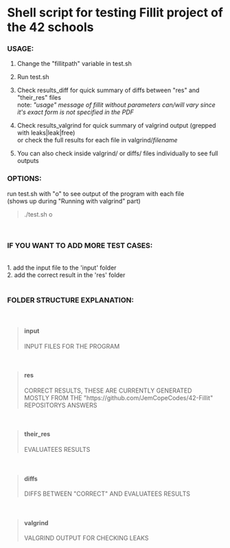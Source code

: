 <h1> Shell script for testing Fillit project of the 42 schools </h1>

<h3>USAGE:</h3>

1. Change the "fillitpath" variable in test.sh

2. Run test.sh

3. Check results_diff for quick summary of diffs between "res" and "their_res" files
	<br>note: *"usage" message of fillit without parameters can/will vary since it's exact form is not specified in the PDF*

4. Check results_valgrind for quick summary of valgrind output (grepped with leaks\|leak\|free)
	<br>or check the full results for each file in valgrind/*filename*

5. You can also check inside valgrind/ or diffs/ files individually to see full outputs

<h3>OPTIONS:</h3>

run test.sh with "o" to see output of the program with each file<br>
(shows up during "Running with valgrind" part) <br>
>./test.sh o
<br>

<h3>IF YOU WANT TO ADD MORE TEST CASES:</h3><br>
1. add the input file to the	 'input' folder<br>
2. add the correct result in the 'res'	 folder

<br>
<br>
<h3>FOLDER STRUCTURE EXPLANATION:</h3><br>

><h4>input</h4>
>INPUT FILES FOR THE PROGRAM
<br>

><h4>res</h4>
>CORRECT RESULTS, THESE ARE CURRENTLY GENERATED <br> MOSTLY FROM THE "https://github.com/JemCopeCodes/42-Fillit" REPOSITORYS ANSWERS
<br>

><h4>their_res</h4>
>EVALUATEES RESULTS
<br>

><h4>diffs</h4>
>DIFFS BETWEEN "CORRECT" AND EVALUATEES RESULTS
<br>

><h4>valgrind</h4>
>VALGRIND OUTPUT FOR CHECKING LEAKS
<br>
